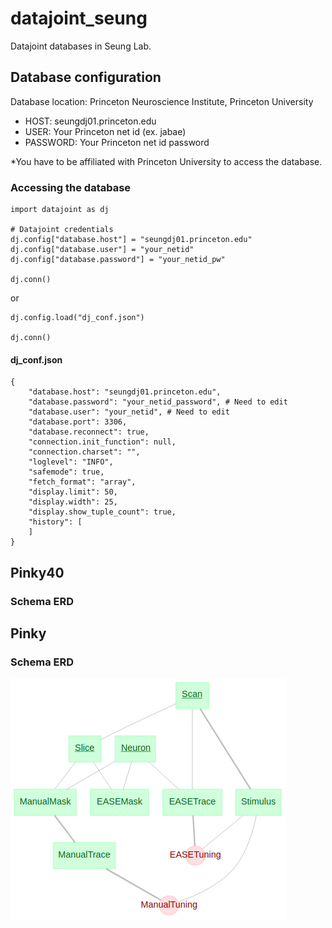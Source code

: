 # datajoint_seung
Datajoint databases in Seung Lab.

## Database configuration
Database location: Princeton Neuroscience Institute, Princeton University

- HOST: seungdj01.princeton.edu
- USER: Your Princeton net id (ex. jabae)
- PASSWORD: Your Princeton net id password

*You have to be affiliated with Princeton University to access the database.

### Accessing the database
```python3
import datajoint as dj

# Datajoint credentials
dj.config["database.host"] = "seungdj01.princeton.edu"
dj.config["database.user"] = "your_netid"
dj.config["database.password"] = "your_netid_pw"

dj.conn()
```

or

```python3
dj.config.load("dj_conf.json")

dj.conn()
```

#### dj_conf.json
```
{
    "database.host": "seungdj01.princeton.edu", 
    "database.password": "your_netid_password", # Need to edit
    "database.user": "your_netid", # Need to edit
    "database.port": 3306,
    "database.reconnect": true,
    "connection.init_function": null,
    "connection.charset": "",
    "loglevel": "INFO",
    "safemode": true,
    "fetch_format": "array",
    "display.limit": 50,
    "display.width": 25,
    "display.show_tuple_count": true,
    "history": [
    ]
}
```

## Pinky40
### Schema ERD

## Pinky
### Schema ERD
![](pinky/pinky_ERD.png)
